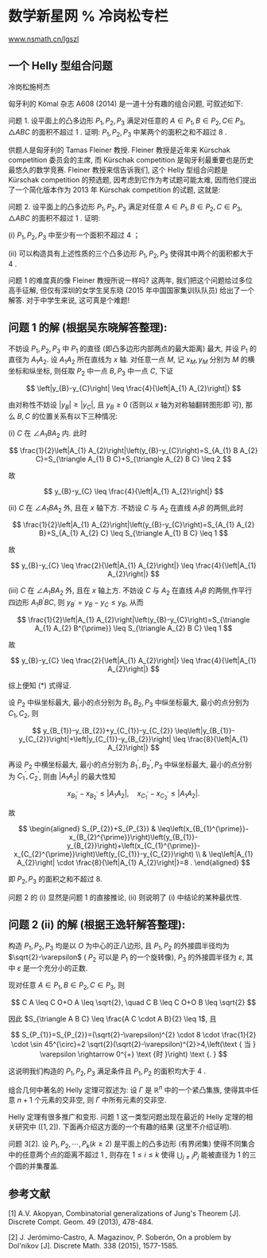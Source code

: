 # 数学新星网 $\%$ 冷岗松专栏 

www.nsmath.cn/lgszl

## 一个 Helly 型组合问题

冷岗松施柯杰

匈牙利的 Kömal 杂志 A608 (2014) 是一道十分有趣的组合问题, 可叙述如下:

问题 1. 设平面上的凸多边形 $P_{1}, P_{2}, P_{3}$ 满足对任意的 $A \in P_{1}, B \in P_{2}, C \in$ $P_{3}, \triangle A B C$ 的面积不超过 1 . 证明: $P_{1}, P_{2}, P_{3}$ 中某两个的面积之和不超过 8 .

供题人是匈牙利的 Tamas Fleiner 教授. Fleiner 教授是近年来 Kürschak competition 委员会的主席, 而 Kürschak competition 是匈牙利最重要也是历史最悠久的数学竞赛. Fleiner 教授来信告诉我们, 这个 Helly 型组合问题是 Kürschak competition 的预选题, 因考虑到它作为考试题可能太难, 因而他们提出了一个简化版本作为 2013 年 Kürschak competition 的试题, 这就是:

问题 2. 设平面上的凸多边形 $P_{1}, P_{2}, P_{3}$ 满足对任意 $A \in P_{1}, B \in P_{2}, C \in P_{3}$, $\triangle A B C$ 的面积不超过 1 . 证明:

(i) $P_{1}, P_{2}, P_{3}$ 中至少有一个面积不超过 4 ；

(ii) 可以构造具有上述性质的三个凸多边形 $P_{1}, P_{2}, P_{3}$ 使得其中两个的面积都大于 4 .

问题 1 的难度真的像 Fleiner 教授所说一样吗? 这两年, 我们把这个问题给过多位高手征解, 但仅有深圳的女学生吴东晓 (2015 年中国国家集训队队员) 给出了一个解答. 对于中学生来说, 这可真是个难题!

## 问题 1 的解 (根据吴东晓解答整理):

不妨设 $P_{1}, P_{2}, P_{3}$ 中 $P_{1}$ 的直径 (即凸多边形内部两点的最大距离) 最大, 并设 $P_{1}$ 的直径为 $A_{1} A_{2}$. 设 $A_{1} A_{2}$ 所在直线为 $x$ 轴. 对任意一点 $M$, 记 $x_{M}, y_{M}$ 分别为 $M$ 的横坐标和纵坐标, 则任取 $P_{2}$ 中一点 $B, P_{3}$ 中一点 $C$, 下证

$$
\left|y_{B}-y_{C}\right| \leq \frac{4}{\left|A_{1} A_{2}\right|}
$$

由对称性不妨设 $\left|y_{B}\right| \geq\left|y_{C}\right|$, 且 $y_{B} \geq 0$ (否则以 $x$ 轴为对称轴翻转图形即
可), 那么 $B, C$ 的位置关系有以下三种情况:

(i) $C$ 在 $\angle A_{1} B A_{2}$ 内. 此时

$$
\frac{1}{2}\left|A_{1} A_{2}\right|\left(y_{B}-y_{C}\right)=S_{A_{1} B A_{2} C}=S_{\triangle A_{1} B C}+S_{\triangle A_{2} B C} \leq 2
$$

故

$$
y_{B}-y_{C} \leq \frac{4}{\left|A_{1} A_{2}\right|}
$$

(ii) $C$ 在 $\angle A_{1} B A_{2}$ 外, 且在 $x$ 轴下方. 不妨设 $C$ 与 $A_{2}$ 在直线 $A_{1} B$ 的两侧,此时

$$
\frac{1}{2}\left|A_{1} A_{2}\right|\left(y_{B}-y_{C}\right)=S_{A_{1} A_{2} B}+S_{A_{1} A_{2} C} \leq S_{\triangle A_{1} B C} \leq 1
$$

故

$$
y_{B}-y_{C} \leq \frac{2}{\left|A_{1} A_{2}\right|} \leq \frac{4}{\left|A_{1} A_{2}\right|}
$$

(iii) $C$ 在 $\angle A_{1} B A_{2}$ 外, 且在 $x$ 轴上方. 不妨设 $C$ 与 $A_{2}$ 在直线 $A_{1} B$ 的两侧,作平行四边形 $A_{1} B^{\prime} B C$, 则 $y_{B^{\prime}}=y_{B}-y_{C} \leq y_{B}$, 从而

$$
\frac{1}{2}\left|A_{1} A_{2}\right|\left(y_{B}-y_{C}\right)=S_{\triangle A_{1} A_{2} B^{\prime}} \leq S_{\triangle A_{2} B C} \leq 1
$$

故

$$
y_{B}-y_{C} \leq \frac{2}{\left|A_{1} A_{2}\right|} \leq \frac{4}{\left|A_{1} A_{2}\right|}
$$

综上便知 $(*)$ 式得证.

设 $P_{2}$ 中纵坐标最大, 最小的点分别为 $B_{1}, B_{2}, P_{3}$ 中纵坐标最大, 最小的点分别为 $C_{1}, C_{2}$, 则

$$
y_{B_{1}}-y_{B_{2}}+y_{C_{1}}-y_{C_{2}} \leq\left|y_{B_{1}}-y_{C_{2}}\right|+\left|y_{C_{1}}-y_{B_{2}}\right| \leq \frac{8}{\left|A_{1} A_{2}\right|}
$$

再设 $P_{2}$ 中横坐标最大, 最小的点分别为 $B_{1}^{\prime}, B_{2}^{\prime}, P_{3}$ 中纵坐标最大, 最小的点分别为 $C_{1}^{\prime}, C_{2}^{\prime}$, 则由 $\left|A_{1} A_{2}\right|$ 的最大性知

$$
x_{B_{1}^{\prime}}-x_{B_{2}^{\prime}} \leq\left|A_{1} A_{2}\right|, \quad x_{C_{1}^{\prime}}-x_{C_{2}^{\prime}} \leq\left|A_{1} A_{2}\right| .
$$

故

$$
\begin{aligned}
S_{P_{2}}+S_{P_{3}} & \leq\left(x_{B_{1}^{\prime}}-x_{B_{2}^{\prime}}\right)\left(y_{B_{1}}-y_{B_{2}}\right)+\left(x_{C_{1}^{\prime}}-x_{C_{2}^{\prime}}\right)\left(y_{C_{1}}-y_{C_{2}}\right) \\
& \leq\left|A_{1} A_{2}\right| \cdot \frac{8}{\left|A_{1} A_{2}\right|}=8 .
\end{aligned}
$$

即 $P_{2}, P_{3}$ 的面积之和不超过 8.

问题 2 的 (i) 显然是问题 1 的直接推论, (ii) 则说明了 (i) 中结论的某种最优性.

## 问题 2 (ii) 的解 (根据王逸轩解答整理):

构造 $P_{1}, P_{2}, P_{3}$ 均是以 $O$ 为中心的正八边形, 且 $P_{1}, P_{2}$ 的外接圆半径均为 $\sqrt{2}-\varepsilon$ ( $P_{2}$ 可以是 $P_{1}$ 的一个旋转像), $P_{3}$ 的外接圆半径为 $\varepsilon$, 其中 $\varepsilon$ 是一个充分小的正数.

现对任意 $A \in P_{1}, B \in P_{2}, C \in P_{3}$, 则

$$
C A \leq C O+O A \leq \sqrt{2}, \quad C B \leq C O+O B \leq \sqrt{2}
$$

因此 $S_{\triangle A B C} \leq \frac{A C \cdot A B}{2} \leq 1$, 且

$$
S_{P_{1}}=S_{P_{2}}=(\sqrt{2}-\varepsilon)^{2} \cdot 8 \cdot \frac{1}{2} \cdot \sin 45^{\circ}=2 \sqrt{2}(\sqrt{2}-\varepsilon)^{2}>4,\left(\text { 当 } \varepsilon \rightarrow 0^{+} \text {时 }\right) \text {. }
$$

这说明我们构造的 $P_{1}, P_{2}, P_{3}$ 满足条件且 $P_{1}, P_{2}$ 的面积均大于 4 .

组合几何中著名的 Helly 定理可叙述为: 设 $\Gamma$ 是 $\mathbb{R}^{n}$ 中的一个紧凸集族, 使得其中任意 $n+1$ 个元素的交非空, 则 $\Gamma$ 中所有元素的交非空.

Helly 定理有很多推广和变形. 问题 1 这一类型问题出现在最近的 Helly 定理的相关研究中 $([1,2])$. 下面再介绍这方面的一个有趣的结果 (这里不介绍证明).

问题 $3[2]$. 设 $P_{1}, P_{2}, \cdots, P_{k}(k \geq 2)$ 是平面上的凸多边形 (有界闭集) 使得不同集合中的任意两个点的距离不超过 1 , 则存在 $1 \leq i \leq k$ 使得 $\bigcup_{j \neq i} P_{j}$ 能被直径为 1 的三个圆的并集覆盖.

## 参考文献

[1] A.V. Akopyan, Combinatorial generalizations of Jung's Theorem [J]. Discrete Compt. Geom. 49 (2013), 478-484.

[2] J. Jerómimo-Castro, A. Magazinov, P. Soberón, On a problem by Dol'nikov [J]. Discrete Math. 338 (2015), 1577-1585.

